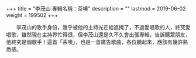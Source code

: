 +++
title = "李茂山 專輯名稱：茶噢"
description = ""
lastmod = 2019-06-02
weight = 199502
+++


　　李茂山的歌手身份，幾乎被他的主持光芒給遮掩了，不過愛唱歌的人，終究愛唱歌，雖然現在主持界忙得很，但李茂山還是久不久會出張專輯，告訴聽眾朋友，他終究是個歌手！這首「茶噢」，也是一首廣告歌曲，各位聽起來，應該有幾許熟悉感。